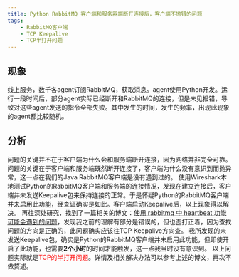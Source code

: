 ```yaml
---
title: Python RabbitMQ 客户端和服务器端断开连接后，客户端不抛错的问题
tags:
    - RabbitMQ客户端
    - TCP Keepalive
    - TCP半打开问题
---
```


## 现象
线上服务，数千各agent订阅RabbitMQ，获取消息。agent使用Python开发。运行一段时间后，部分agent实际已经断开和RabbitMQ的连接，但是未见报错，导致对这些agent发送的指令全部失败。其中发生的时间，发生的频率，出现此现象的agent都比较随机。

<!--more-->

## 分析
问题的关键并不在于客户端为什么会和服务端断开连接，因为网络并非完全可靠。问题的关键在于客户端和服务端既然断开连接了，客户端为什么没有意识到而抛异常，这一点在我们的Java RabbitMQ客户端是没有遇到过的。
使用Wireshark本地测试Python的RabbitMQ客户端和服务端的连接情况，发现在建立连接后，客户端并未发送Keepalive包来保持连接的正常。于是怀疑Python的RabbitMQ客户端并未启用此功能，经查证确实是如此。客户端启动Keepalive后，以上现象得以解决。
再往深处研究，找到了一篇相关的博文：[使用 rabbitmq 中 heartbeat 功能可能会遇到的问题](https://my.oschina.net/moooofly/blog/209823)，发现我之前的理解有部分是错误的，但也歪打正着，因为查找问题的方向是正确的，此问题确实应该往TCP Keepalive方向查。
我所发现的未发送Keepalive包，确实是Python的RabbitMQ客户端并未启用此功能，但即使开启了此功能，也需要**2个小时**的时间才能触发，这一点我当时没有意识到。
以上问题实际就是<font color='red'>TCP的半打开问题</font>。详情及相关解决办法可以参考上述的博文，再次不做赘述。



